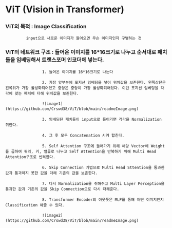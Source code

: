 # ViT (Vision in Transformer)

### ViT의 목적 : Image Classification

			 input으로 새로운 이미지가 들어오면 무슨 이미지인지 구별하는 것
    
### ViT의 네트워크 구조 : 들어온 이미지를 16*16크기로 나누고 순서대로 패치들을 임베딩해서 트랜스포머 인코더에 넣는다.

					1. 들어온 이미지를 16*16크기로 나눈다
     
					2. 가장 앞부분에 포지션 임베딩을 넣어 위치값을 보존한다. 왼쪽상단은 왼쪽위가 가장 활성화되어있고 중앙은 중앙이 가장 활성화되어있다. 이런 포지션 임베딩을 각각에 맞는 패치에 더해 위치값을 보존한다.
     
					![image1](https://github.com/Crswd38/ViT/blob/main/readmeImage.png)
     
					3. 임베딩된 패치들이 input으로 들어가면 각각을 Normalization 취한다.
     
					4. 그 후 모두 Concatenation 시켜 합친다.
     
					5. Self Attention 구조에 들어가기 위해 해당 Vector에 Weight를 곱하여 쿼리, 키, 밸류로 나누고 Self Attention을 반복하기 위해 Multi Head Attention구조로 반복한다.
     
					6. Skip Connection 기법으로 Multi Head Sttention을 통과한 값과 통과하지 못한 값을 더해 기존의 값을 보존한다.
     
					7. 다시 Normalization을 취해주고 Multi Layer Perception을 통과한 값과 기존의 값을 Skip Connection으로 다시 더해준다.
     
					8. Transformer Encoder의 아웃풋은 MLP를 통해 어떤 이미지인지 Classification 해줄 수 있다.
     
					![image2](https://github.com/Crswd38/ViT/blob/main/readmeImage.png)
     
